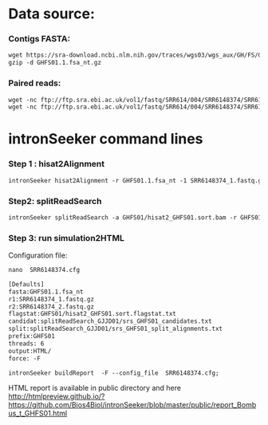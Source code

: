 Data source:
============

### Contigs FASTA: 

```diff
wget https://sra-download.ncbi.nlm.nih.gov/traces/wgs03/wgs_aux/GH/FS/GHFS01/GHFS01.1.fsa_nt.gz
gzip -d GHFS01.1.fsa_nt.gz
```

### Paired reads:


```diff
wget -nc ftp://ftp.sra.ebi.ac.uk/vol1/fastq/SRR614/004/SRR6148374/SRR6148374_1.fastq.gz
wget -nc ftp://ftp.sra.ebi.ac.uk/vol1/fastq/SRR614/004/SRR6148374/SRR6148374_2.fastq.gz

```

intronSeeker command lines
============================

### Step 1 : hisat2Alignment

```diff
intronSeeker hisat2Alignment -r GHFS01.1.fsa_nt -1 SRR6148374_1.fastq.gz -2 SRR6148374_2.fastq.gz --prefix GHFS01 -o GHFS01 -t 12
```

### Step2: splitReadSearch

```diff
intronSeeker splitReadSearch -a GHFS01/hisat2_GHFS01.sort.bam -r GHFS01.1.fsa_nt --prefix GHFS01 --output splitReadSearch_GJJD01
```

### Step 3: run simulation2HTML

Configuration file:

```diff
nano  SRR6148374.cfg
```


```diff
[Defaults]
fasta:GHFS01.1.fsa_nt
r1:SRR6148374_1.fastq.gz
r2:SRR6148374_2.fastq.gz
flagstat:GHFS01/hisat2_GHFS01.sort.flagstat.txt
candidat:splitReadSearch_GJJD01/srs_GHFS01_candidates.txt
split:splitReadSearch_GJJD01/srs_GHFS01_split_alignments.txt
prefix:GHFS01
threads: 6                
output:HTML/
force: -F
```


```diff
intronSeeker buildReport  -F --config_file  SRR6148374.cfg;

```

HTML report is available in public directory and here  http://htmlpreview.github.io/?https://github.com/Bios4Biol/intronSeeker/blob/master/public/report_Bombus_t_GHFS01.html

